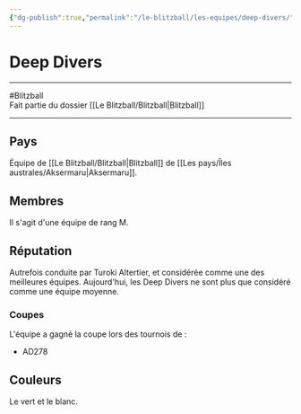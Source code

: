 ```yaml
---
{"dg-publish":true,"permalink":"/le-blitzball/les-equipes/deep-divers/"}
---
```


# Deep Divers
---
#Blitzball  
Fait partie du dossier [[Le Blitzball/Blitzball\|Blitzball]]

-------
## Pays
Équipe de [[Le Blitzball/Blitzball\|Blitzball]] de [[Les pays/Îles australes/Aksermaru\|Aksermaru]].
## Membres
Il s'agit d'une équipe de rang M.
## Réputation
Autrefois conduite par Turoki Altertier, et considérée comme une des meilleures équipes. Aujourd'hui, les Deep Divers ne sont plus que considéré comme une équipe moyenne.
### Coupes
L'équipe a gagné la coupe lors des tournois de :
- AD278
## Couleurs
Le vert et le blanc.